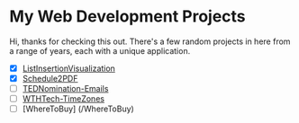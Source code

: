 # My Web Development Projects

Hi, thanks for checking this out. There's a few random projects in here from a range of years, each with a unique application.

- [x] [ListInsertionVisualization](/ListInsertionVisualization)
- [x] [Schedule2PDF](/Schedule2PDF)
- [ ] [TEDNomination-Emails](/TEDNomination-Emails)
- [ ] [WTHTech-TimeZones](/WTHTech-TimeZones)
- [ ] [WhereToBuy] (/WhereToBuy)